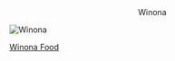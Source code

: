 <center>Winona</center>


![Winona](https://www.iloveinspired.com/wp-content/uploads/2014/09/winona_overview.jpg "Picture of Winona Scenic Veiw")

[Winona Food](../Food.md)
